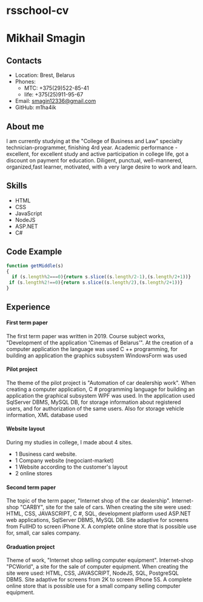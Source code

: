 # rsschool-cv

# Mikhail Smagin

## Contacts

* Location: Brest, Belarus
* Phones:
    * МТС: +375(29)522-85-41
    * life: +375(25)911-95-67
* Email: smagin12336@gmail.com
* GitHub: m1ha4ik

## About me

I am currently studying at the "College of Business and Law" specialty technician-programmer, finishing 4rd year.
Academic performance - excellent, for excellent study and active participation in college life, got a discount on payment for
education.
Diligent, punctual, well-mannered, organized,fast learner, motivated, with a very large desire to work and learn.

## Skills

* HTML
* CSS
* JavaScript
* NodeJS
* ASP.NET
* C#

## Code Example

```javascript
function getMiddle(s)
{
  if (s.length%2===0){return s.slice((s.length/2-1),(s.length/2+1))}
 if (s.length%2!==0){return s.slice((s.length/2),(s.length/2+1))}
}
```

## Experience

#### First term paper

The first term paper was written in 2019. Course subject
works, "Development of the application 'Cinemas of Belarus'". At
the creation of a computer application the language was used
C ++ programming, for building an application
the graphics subsystem WindowsForm was used

#### Pilot project

The theme of the pilot project is "Automation of car dealership work".
When creating a computer application,
C # programming language for building an application
the graphical subsystem WPF was used. In the application
used SqlServer DBMS, MySQL DB, for storage
information about registered users, and for
authorization of the same users. Also for storage
vehicle information, XML database used



#### Website layout

During my studies in college, I made about 4 sites.
* 1 Business card website.
* 1 Company website (negociant-market)
* 1 Website according to the customer's layout
* 2 online stores



#### Second term paper

The topic of the term paper, "Internet shop of the car dealership".
Internet-shop "CARBY", site for the sale of cars.
When creating the site were used: HTML, CSS,
JAVASCRIPT, C #, SQL, development platform used
ASP.NET web applications, SqlServer DBMS, MySQL DB. Site
adaptive for screens from FullHD to screen
iPhone X. A complete online store that is possible
use for, small, car sales company.


#### Graduation project

Theme of work, "Internet shop selling computer equipment".
Internet-shop "PCWorld", a site for the sale of computer equipment.
When creating the site were used: HTML, CSS,
JAVASCRIPT, NodeJS, SQL, PostgreSQL DBMS. Site
adaptive for screens from 2K to screen
iPhone 5S. A complete online store that is possible
use for a small company selling computer equipment.


